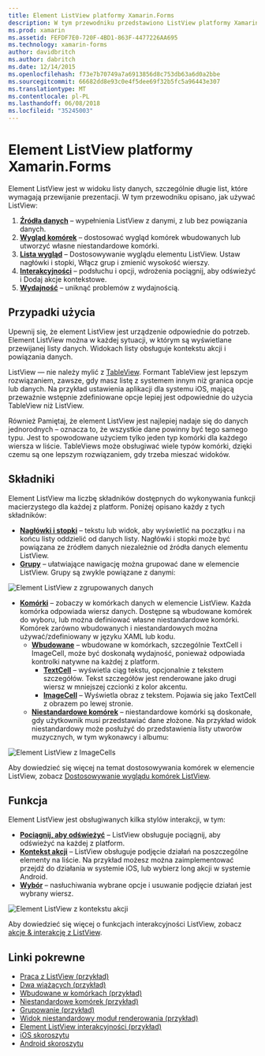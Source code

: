 ```yaml
---
title: Element ListView platformy Xamarin.Forms
description: W tym przewodniku przedstawiono ListView platformy Xamarin.Forms, która może służyć do prezentowania danych na listach doskonałych, interakcyjne.
ms.prod: xamarin
ms.assetid: FEFDF7E0-720F-4BD1-863F-4477226AA695
ms.technology: xamarin-forms
author: davidbritch
ms.author: dabritch
ms.date: 12/14/2015
ms.openlocfilehash: f73e7b70749a7a6913856d8c753db63a6d0a2bbe
ms.sourcegitcommit: 66682dd8e93c0e4f5dee69f32b5fc5a96443e307
ms.translationtype: MT
ms.contentlocale: pl-PL
ms.lasthandoff: 06/08/2018
ms.locfileid: "35245003"
---
```

# <a name="xamarinforms-listview"></a>Element ListView platformy Xamarin.Forms

Element ListView jest w widoku listy danych, szczególnie długie list, które wymagają przewijanie prezentacji. W tym przewodniku opisano, jak używać ListView:

1. **[Źródła danych](data-and-databinding.md)**  &ndash; wypełnienia ListView z danymi, z lub bez powiązania danych.
2. **[Wygląd komórek](customizing-cell-appearance.md)**  &ndash; dostosować wygląd komórek wbudowanych lub utworzyć własne niestandardowe komórki.
3. **[Lista wygląd](customizing-list-appearance.md)**  &ndash; Dostosowywanie wyglądu elementu ListView. Ustaw nagłówki i stopki, Włącz grup i zmienić wysokość wierszy.
4. **[Interakcyjności](interactivity.md)**  &ndash; podsłuchu i opcji, wdrożenia pociągnij, aby odświeżyć i Dodaj akcje kontekstowe.
5. **[Wydajność](performance.md)**  &ndash; uniknąć problemów z wydajnością.

## <a name="use-cases"></a>Przypadki użycia
Upewnij się, że element ListView jest urządzenie odpowiednie do potrzeb. Element ListView można w każdej sytuacji, w którym są wyświetlane przewijanej listy danych. Widokach listy obsługuje kontekstu akcji i powiązania danych.

ListView — nie należy mylić z [TableView](~/xamarin-forms/user-interface/tableview.md). Formant TableView jest lepszym rozwiązaniem, zawsze, gdy masz listę z systemem innym niż granica opcje lub danych. Na przykład ustawienia aplikacji dla systemu iOS, mającą przeważnie wstępnie zdefiniowane opcje lepiej jest odpowiednie do użycia TableView niż ListView.

Również Pamiętaj, że element ListView jest najlepiej nadaje się do danych jednorodnych &ndash; oznacza to, że wszystkie dane powinny być tego samego typu. Jest to spowodowane użyciem tylko jeden typ komórki dla każdego wiersza w liście. TableViews może obsługiwać wiele typów komórki, dzięki czemu są one lepszym rozwiązaniem, gdy trzeba mieszać widoków.


## <a name="components"></a>Składniki
Element ListView ma liczbę składników dostępnych do wykonywania funkcji macierzystego dla każdej z platform. Poniżej opisano każdy z tych składników:

- **[Nagłówki i stopki](customizing-list-appearance.md#Headers_and_Footers)**  &ndash; tekstu lub widok, aby wyświetlić na początku i na końcu listy oddzielić od danych listy. Nagłówki i stopki może być powiązana ze źródłem danych niezależnie od źródła danych elementu ListView.
- **[Grupy](customizing-list-appearance.md#Grouping)**  &ndash; ułatwiające nawigację można grupować dane w elemencie ListView. Grupy są zwykle powiązane z danymi:

![](images/grouping-depth.png "Element ListView z zgrupowanych danych")

- **[Komórki](customizing-cell-appearance.md)**  &ndash; zobaczy w komórkach danych w elemencie ListView. Każda komórka odpowiada wiersz danych. Dostępne są wbudowane komórek do wyboru, lub można definiować własne niestandardowe komórki. Komórek zarówno wbudowanych i niestandardowych można używać/zdefiniowany w języku XAML lub kodu.
  - **[Wbudowane](customizing-cell-appearance.md#Built_in_Cells)**  &ndash; wbudowane w komórkach, szczególnie TextCell i ImageCell, może być doskonałą wydajność, ponieważ odpowiada kontrolki natywne na każdej z platform.
       - **[TextCell](customizing-cell-appearance.md#TextCell)**  &ndash; wyświetla ciąg tekstu, opcjonalnie z tekstem szczegółów. Tekst szczegółów jest renderowane jako drugi wiersz w mniejszej czcionki z kolor akcentu.
       - **[ImageCell](customizing-cell-appearance.md#ImageCell)**  &ndash; Wyświetla obraz z tekstem. Pojawia się jako TextCell z obrazem po lewej stronie.
  - **[Niestandardowe komórek](customizing-cell-appearance.md#customcells)**  &ndash; niestandardowe komórki są doskonałe, gdy użytkownik musi przedstawiać dane złożone. Na przykład widok niestandardowy może posłużyć do przedstawienia listy utworów muzycznych, w tym wykonawcy i albumu:

![](images/image-cell-default.png "Element ListView z ImageCells")

Aby dowiedzieć się więcej na temat dostosowywania komórek w elemencie ListView, zobacz [Dostosowywanie wyglądu komórek ListView](customizing-cell-appearance.md).

## <a name="functionality"></a>Funkcja
Element ListView jest obsługiwanych kilka stylów interakcji, w tym:

- **[Pociągnij, aby odświeżyć](interactivity.md#Pull_to_Refresh)**  &ndash; ListView obsługuje pociągnij, aby odświeżyć na każdej z platform.
- **[Kontekst akcji](interactivity.md#Context_Actions)**  &ndash; ListView obsługuje podjęcie działań na poszczególne elementy na liście. Na przykład możesz można zaimplementować przejdź do działania w systemie iOS, lub wybierz long akcji w systemie Android.
- **[Wybór](interactivity.md#selectiontaps)**  &ndash; nasłuchiwania wybrane opcje i usuwanie podjęcie działań jest wybrany wiersz.

![](images/context-default.png "Element ListView z kontekstu akcji")

Aby dowiedzieć się więcej o funkcjach interakcyjności ListView, zobacz [akcje & interakcję z ListView](interactivity.md).


## <a name="related-links"></a>Linki pokrewne

- [Praca z ListView (przykład)](https://developer.xamarin.com/samples/WorkingWithListview)
- [Dwa wiążących (przykład)](https://developer.xamarin.com/samples/xamarin-forms/UserInterface/ListView/SwitchEntryTwoBinding)
- [Wbudowane w komórkach (przykład)](https://developer.xamarin.com/samples/xamarin-forms/UserInterface/ListView/BuiltInCells)
- [Niestandardowe komórek (przykład)](https://developer.xamarin.com/samples/xamarin-forms/UserInterface/ListView/CustomCells)
- [Grupowanie (przykład)](https://developer.xamarin.com/samples/xamarin-forms/UserInterface/ListView/Grouping)
- [Widok niestandardowy moduł renderowania (przykład)](https://developer.xamarin.com/samples/xamarin-forms/UserInterface/ListView/WorkingWithListviewNative)
- [Element ListView interakcyjności (przykład)](https://developer.xamarin.com/samples/xamarin-forms/UserInterface/ListView/interactivity)
- [iOS skoroszytu](https://developer.xamarin.com/workbooks/xamarin-forms/user-interface/listview/ListView1-ios.workbook)
- [Android skoroszytu](https://developer.xamarin.com/workbooks/xamarin-forms/user-interface/listview/ListView1-android.workbook)
